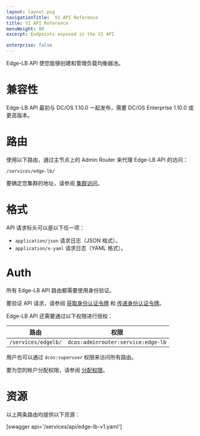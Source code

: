 ```yaml
---
layout: layout.pug
navigationTitle:  V1 API Reference
title: V1 API Reference
menuWeight: 80
excerpt: Endpoints exposed in the V1 API

enterprise: false
---
```



Edge-LB API 使您能够创建和管理负载均衡器池。

# 兼容性

Edge-LB API 最初与 DC/OS 1.10.0 一起发布，需要 DC/OS Enterprise 1.10.0 或更高版本。

# 路由

使用以下路由，通过主节点上的 Admin Router 来代理 Edge-LB API 的访问：

```
/services/edge-lb/
```

要确定您集群的地址，请参阅 [集群访问](/1.10/api/access/)。

# 格式

API 请求标头可以是以下任一项：

- `application/json` 请求日志（JSON 格式）。
- `application/x-yaml` 请求日志（YAML 格式）。

# Auth

所有 Edge-LB API 路由都需要使用身份验证。

要验证 API 请求，请参阅 [获取身份认证令牌](/1.10/security/ent/iam-api/#obtaining-an-authentication-token) 和 [传递身份认证令牌](1.10/security/ent/iam-api/#pass-an-authentication-token)。

Edge-LB API 还需要通过以下权限进行授权：

| 路由 | 权限 |
|-------|----------|
| `/services/edgelb/` | `dcos:adminrouter:service:edge-lb` |

用户也可以通过 `dcos:superuser` 权限来访问所有路由。

要为您的帐户分配权限，请参阅 [分配权限](/1.10/security/ent/perms-reference/)。

# 资源

以上两条路由均提供以下资源：

[swagger api='/services/api/edge-lb-v1.yaml']

